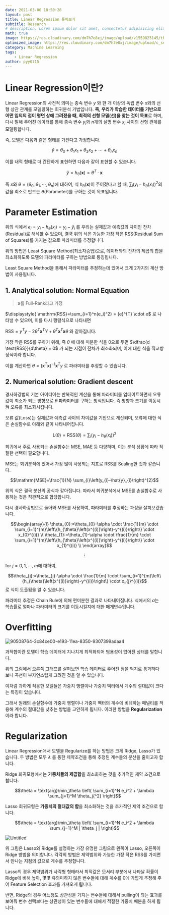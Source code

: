 ```yaml
---
date: 2021-03-06 18:50:28
layout: post
title: Linear Regression 톺아보기
subtitle: Research
# description: Lorem ipsum dolor sit amet, consectetur adipisicing elit, sed do eiusmod tempor incididunt ut labore et dolore magna aliqua.
math: true
image: https://res.cloudinary.com/dm7h7e8xj/image/upload/v1559825145/theme16_o0seet.jpg
optimized_image: https://res.cloudinary.com/dm7h7e8xj/image/upload/c_scale,w_380/v1559825145/theme16_o0seet.jpg
category: Machine Learning
tags:
    - Linear Regression
author: pyy0715
---
```


# Linear Regression이란?

Linear Regression의 사전적 의미는 종속 변수 $y$ 와 한 개 이상의 독립 변수 $x$와의 선형 상관 관계를 모델링하는 회귀분석 기법입니다. **즉, 우리가 학습한 데이터를 기반으로 어떤 임의의 점이 평면 상에 그려졌을 때, 최적의 선형 모델(선)을 찾는 것이 목표**로 하며, 다시 말해 주어진 데이터를 통해 종속 변수 $y_i$와 $n$개의 설명 변수 $x_i$ 사이의 선형 관계를 모델링합니다. 

즉, 모델은 다음과 같은 형태를 가진다고 가정합니다.

$$\widehat{y}=\theta_{0}+\theta_{1} x_{1}+\theta_{2} x_{2}+\cdots+\theta_{n}x_{n}$$

이를 내적 형태로 더 간단하게 표현하면 다음과 같이 표현할 수 있습니다.

$$\widehat{y}=h_{\theta}(\textbf{x})=\theta^{T}\cdot\textbf{x}$$

즉 $x$와 ${\theta}=\left(\theta_{0}, \theta_{1}, \cdots, \theta_{n}\right)$에 대하여, 식 $h_{\theta}(\textbf{x})$이 주어졌다고 할 때, $\sum_{i}\left(y_{i}-h_{\theta}({x_i})\right)^{2}$의 값을 최소로 만드는 ${\theta}$(Parameter)를 구하는 것이 목표입니다.

# Parameter Estimation
위의 식에서 $e_{i} = y_{i}-h_{\theta}({x_i}) = y_{i}-\hat{y}_{i}$ 를 우리는 실제값과 예측값의 차이인 잔차(Residual)로 해석할 수 있으며, 결국 위의 식은 가능한 가장 작은 RSS(Residual Sum of Squares)를 가지는 값으로 파라미터를 추정합니다. 

위의 방법은 Least Square Method(최소자승법)으로, 데이터와의 잔차의 제곱의 합을 최소화하도록 모델의 파라미터를 구하는 방법으로 통칭됩니다.

Least Square Method을 통해서 파라미터를 추정하는데 있어서 크게 2가지의 계산 방법이 사용됩니다.

## 1. Analytical solution: Normal Equation
> $\textbf{x}$를 Full-Rank라고 가정

$\displaystyle{ \mathrm{RSS}=\sum_{i=1}^n(e_i)^2} = {e}^{T} \cdot e$ 로 나타낼 수 있으며, 이를 다시 행렬식으로 나타내면 

$\mathrm{RSS} = y^{T}y -2\theta^{T} \textbf{x}^{T}Y + \theta^{T}\textbf{x}^{T}\textbf{x} \theta$ 와 같아집니다.

가장 작은 RSS를 구하기 위해, 즉 ${\theta}$ 에 대해 미분한 식을 0으로 두면 $\dfrac{d \text{RSS}}{d\theta} = 0$ 가 되는 지점이 잔차가 최소화되며, 이에 대한 식을 직교방정식이라 합니다. 

이를 계산하면 $\theta=\left(\textbf{x}^{T}\textbf{x}\right)^{-1}\textbf{x}^{T} y$ 로 파라미터를 추정할 수 있습니다.

## 2. Numerical solution: Gradient descent

경사하강법의 기본 아이디어는 반복적인 계산을 통해 파라미터를 업데이트하면서 오류 값이 최소가 되는 방향으로 $\theta$ 파라미터를 구하는 방식입니다. 즉 방향과 크기를 이동시켜 오류를 최소화시킵니다. 

오류 값(Loss)는 실제값과 예측값 사이의 차이값을 기반으로 계산되며, 오류에 대한 식은 손실함수로 아래와 같이 나타내어집니다.

$$\mathrm{L}(\theta) = \mathrm{RSS}(\theta) = \sum_{i}\left(y_{i}-h_{\theta}({x_i})\right)^{2}$$

회귀에서 주로 사용되는 손실함수는 MSE, MAE 등 다양하며, 이는 분석 상황에 따라 적절한 선택이 필요합니다. 

MSE는 회귀분석에 있어서 가장 많이 사용되는 지표로 RSS를 Scaling한 것과 같습니다. 

$$\mathrm{MSE}=\frac{1}{N} \sum_{i}\left(y_{i}-\hat{y}_{i}\right)^{2}$$

위의 식은 결국 분산의 공식과 같아집니다. 따라서 회귀분석에서 MSE를 손실함수로 사용하는 것은 직관적으로 합당합니다. 

다시 경사하강법으로 돌아와 MSE를 사용하여, 파라미터를 추정하는 과정을 살펴보겠습니다.

$$\begin{array}{l}
\theta_{0}:=\theta_{0}-\alpha \cdot \frac{1}{m} \cdot \sum_{i=1}^{m}\left\{h_{\theta}\left(x^{(i)}\right)-y^{(i)}\right\} \cdot x_{0}^{(i)} \\
\theta_{1}:=\theta_{1}-\alpha \cdot \frac{1}{m} \cdot \sum_{i=1}^{m}\left\{h_{\theta}\left(x^{(i)}\right)-y^{(i)}\right\} \cdot x_{1}^{(i)} \\
\end{array}$$

$$ \vdots $$

$\text { for } j=0,1, \cdots, m$에 대하여, 

$$\theta_{j}:=\theta_{j}-\alpha \cdot \frac{1}{m} \cdot \sum_{i=1}^{m}\left\{h_{\theta}\left(x^{(i)}\right)-y^{(i)}\right\} \cdot x_{j}^{(i)}$$ 로 식이 도출됨을 알 수 있습니다. 

파라미터 추정은 Chain Rule에 의해 편미분한 결과로 나타내어집니다. 식에서의  $a$는 학습률로 얼마나 파라미터의 크기를 이동시킬지에 대한 매개변수입니다.

# Overfitting

![90508764-3c84ce00-e193-11ea-8350-9307399adaa4](https://user-images.githubusercontent.com/47301926/110414814-03cb2880-80d4-11eb-8893-8850fbcb4cb4.png)

과적합이란 모델이 학습 데이터에 지나치게 최적화되어 범용성이 없어진 상태를 말합니다. 

위의 그림에서 오른쪽 그래프를 살펴보면 학습 데이터로 주어진 점을 억지로 통과하다 보니 곡선이 부자연스럽게 그려진 것을 알 수 있습니다.

이처럼 과하게 적응한 모델들은 가중치 행렬이나 가중치 벡터에서 계수의 절대값이 크다는 특징이 있습니다.

그래서 원래의 손실함수에 가중치 행렬이나 가중치 벡터의 계수에 비례하는 패널티를 적용해 계수의 절대값을 낮추는 방법을 고안하게 됩니다. 이러한 방법을 **Regularization**이라 합니다.




# Regularization

Linear Regression애서 모델을 Regularize를 하는 방법은 크게 Ridge, Lasso가 있습니다. 두 방법은 모두 $\lambda$ 를 통한 제약조건을 통해 추정된 계수들의 분산을 줄이고자 합니다.

Ridge 회귀모형에서는 **가중치들의 제곱합**을 최소화하는 것을 추가적인 제약 조건으로 합니다.

$$\theta = \text{arg}\min_\theta \left( \sum_{i=1}^N e_i^2 + \lambda \sum_{j=1}^M \theta_j{^2} \right)$$

Lasso 회귀모형은 **가중치의 절대값의 합**을 최소화하는 것을 추가적인 제약 조건으로 합니다.

$$\theta = \text{arg}\min_\theta \left( \sum_{i=1}^N e_i^2 + \lambda \sum_{j=1}^M | \theta_j | \right)$$


![Untitled](https://user-images.githubusercontent.com/47301926/110247503-f0bf3800-7faf-11eb-8106-5fb00f1441be.png)

위 그림은 Lasso와 Ridge를 설명하는 가장 유명한 그림으로 왼쪽이 Lasso, 오른쪽이 Ridge 방법을 의미합니다. 각각의 방법은 제약범위와 가능한 가장 작은 RSS를 가지면서 만나는 지점의 값으로 계수를 추정합니다.

Lasso의 경우 제약범위가 사각형 형태라서 최적값은 모서리 부분에서 나타날 확률이 Ridge에 비해 높아, 몇몇 유의미하지 않은 변수들에 대해 계수를 0에 가깝게 추정해 주어 Feature Selection 효과를 가져오게 됩니다. 

반면, Ridge의 경우 어느정도 상관성을 가지는 변수들에 대해서 pulling이 되는 효과를 보여줘 변수 선택보다는 상관성이 있는 변수들에 대해서 적절한 가중치 배분을 하게 됩니다.